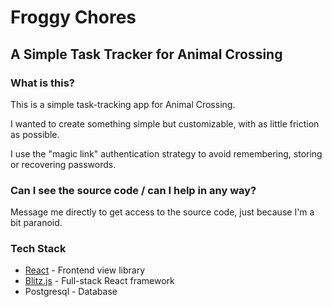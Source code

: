 # Froggy Chores
## A Simple Task Tracker for Animal Crossing

### What is this?

This is a simple task-tracking app for Animal Crossing.

I wanted to create something simple but customizable, with as little friction as possible.

I use the "magic link" authentication strategy to avoid remembering, storing or recovering passwords.

### Can I see the source code / can I help in any way?

Message me directly to get access to the source code, just because I'm a bit paranoid.

### Tech Stack

- [React](https://reactjs.org/) - Frontend view library
- [Blitz.js](https://github.com/blitz-js/blitz) - Full-stack React framework
- Postgresql - Database